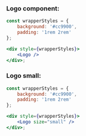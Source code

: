 ### Logo component:

```jsx
const wrapperStyles = {
    background: '#cc9900',
    padding: '1rem 2rem'
};

<div style={wrapperStyles}>
    <Logo />
</div>;
```

### Logo small:

```jsx
const wrapperStyles = {
    background: '#cc9900',
    padding: '1rem 2rem'
};

<div style={wrapperStyles}>
    <Logo size="small" />
</div>;
```
